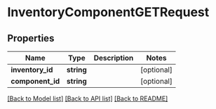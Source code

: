 # InventoryComponentGETRequest

## Properties
Name | Type | Description | Notes
------------ | ------------- | ------------- | -------------
**inventory_id** | **string** |  | [optional] 
**component_id** | **string** |  | [optional] 

[[Back to Model list]](../README.md#documentation-for-models) [[Back to API list]](../README.md#documentation-for-api-endpoints) [[Back to README]](../README.md)


